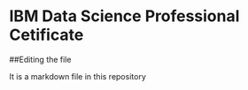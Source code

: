 # IBM Data Science Professional Cetificate

##Editing the file

It is a markdown file in this repository
